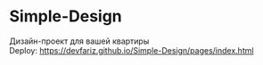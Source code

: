 # Simple-Design
Дизайн-проект для вашей квартиры <br>
Deploy: https://devfariz.github.io/Simple-Design/pages/index.html
